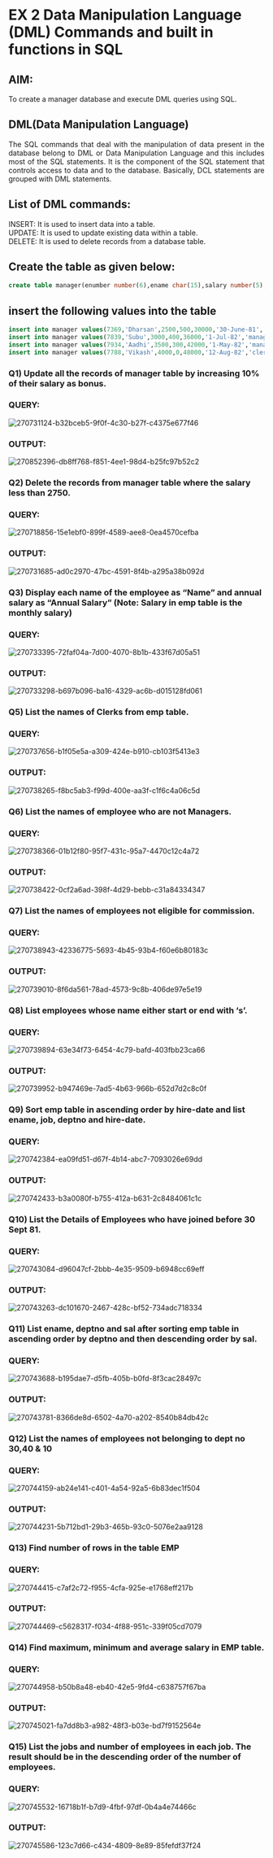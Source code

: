 # EX 2 Data Manipulation Language (DML) Commands and built in functions in SQL
## AIM:
To create a manager database and execute DML queries using SQL.


## DML(Data Manipulation Language)
<div align="justify">
The SQL commands that deal with the manipulation of data present in the database belong to DML or Data Manipulation Language and this includes most of the SQL statements. It is the component of the SQL statement that controls access to data and to the database. Basically, DCL statements are grouped with DML statements.
</div>

## List of DML commands: 
<div align="justify">
INSERT: It is used to insert data into a table.<br>
UPDATE: It is used to update existing data within a table.<br>
DELETE: It is used to delete records from a database table.<br>
</div>

## Create the table as given below:
```sql
create table manager(enumber number(6),ename char(15),salary number(5),commission number(4),annualsalary number(7),Hiredate date,designation char(10),deptno number(2),reporting char(10));
```
## insert the following values into the table
```sql
insert into manager values(7369,'Dharsan',2500,500,30000,'30-June-81','clerk',10,'John');
insert into manager values(7839,'Subu',3000,400,36000,'1-Jul-82','manager',null,'James');
insert into manager values(7934,'Aadhi',3500,300,42000,'1-May-82','manager',30,NULL);
insert into manager values(7788,'Vikash',4000,0,48000,'12-Aug-82','clerk',50,'Bond');
```

### Q1) Update all the records of manager table by increasing 10% of their salary as bonus.

### QUERY:
![270731124-b32bceb5-9f0f-4c30-b27f-c4375e677f46](https://github.com/Bmohamedathil/EX-2-Data-Manipulation-Language-DML-and-Data-Control-Language-DCL-Commands/assets/119560261/14a79bfe-23b6-4b73-8716-80b23bd6d3db)


### OUTPUT:
![270852396-db8ff768-f851-4ee1-98d4-b25fc97b52c2](https://github.com/Bmohamedathil/EX-2-Data-Manipulation-Language-DML-and-Data-Control-Language-DCL-Commands/assets/119560261/83bbaa8a-3e03-405f-a937-f4b214db8651)

### Q2) Delete the records from manager table where the salary less than 2750.


### QUERY:
![270718856-15e1ebf0-899f-4589-aee8-0ea4570cefba](https://github.com/Bmohamedathil/EX-2-Data-Manipulation-Language-DML-and-Data-Control-Language-DCL-Commands/assets/119560261/649fb680-7964-4461-afb1-ae5a6c55e281)


### OUTPUT:
![270731685-ad0c2970-47bc-4591-8f4b-a295a38b092d](https://github.com/Bmohamedathil/EX-2-Data-Manipulation-Language-DML-and-Data-Control-Language-DCL-Commands/assets/119560261/1322c1e8-9e7d-405f-a477-65763ffc8eb3)

### Q3) Display each name of the employee as “Name” and annual salary as “Annual Salary” (Note: Salary in emp table is the monthly salary)


### QUERY:
![270733395-72faf04a-7d00-4070-8b1b-433f67d05a51](https://github.com/Bmohamedathil/EX-2-Data-Manipulation-Language-DML-and-Data-Control-Language-DCL-Commands/assets/119560261/6e524765-0e0b-49da-8e33-f207a0179c57)


### OUTPUT:
![270733298-b697b096-ba16-4329-ac6b-d015128fd061](https://github.com/Bmohamedathil/EX-2-Data-Manipulation-Language-DML-and-Data-Control-Language-DCL-Commands/assets/119560261/ecb943cd-32e9-4123-816f-8980a8f93815)

### Q5)	List the names of Clerks from emp table.


### QUERY:
![270737656-b1f05e5a-a309-424e-b910-cb103f5413e3](https://github.com/Bmohamedathil/EX-2-Data-Manipulation-Language-DML-and-Data-Control-Language-DCL-Commands/assets/119560261/859a56f6-4f18-4ff0-b651-32086e19b126)


### OUTPUT:
![270738265-f8bc5ab3-f99d-400e-aa3f-c1f6c4a06c5d](https://github.com/Bmohamedathil/EX-2-Data-Manipulation-Language-DML-and-Data-Control-Language-DCL-Commands/assets/119560261/76136b69-472c-416e-85fc-3f4e163f4c28)


### Q6)	List the names of employee who are not Managers.


### QUERY:
![270738366-01b12f80-95f7-431c-95a7-4470c12c4a72](https://github.com/Bmohamedathil/EX-2-Data-Manipulation-Language-DML-and-Data-Control-Language-DCL-Commands/assets/119560261/94ac7f64-4760-4b76-a416-f453a28c2a45)


### OUTPUT:
![270738422-0cf2a6ad-398f-4d29-bebb-c31a84334347](https://github.com/Bmohamedathil/EX-2-Data-Manipulation-Language-DML-and-Data-Control-Language-DCL-Commands/assets/119560261/506ad7b0-afdf-4b47-9ddf-aaa1d0d445d1)


### Q7)	List the names of employees not eligible for commission.


### QUERY:
![270738943-42336775-5693-4b45-93b4-f60e6b80183c](https://github.com/Bmohamedathil/EX-2-Data-Manipulation-Language-DML-and-Data-Control-Language-DCL-Commands/assets/119560261/5c500c99-bbbb-4ceb-9d5c-a09ee8fe803d)


### OUTPUT:
![270739010-8f6da561-78ad-4573-9c8b-406de97e5e19](https://github.com/Bmohamedathil/EX-2-Data-Manipulation-Language-DML-and-Data-Control-Language-DCL-Commands/assets/119560261/9e5311ce-063b-49f1-9d75-256af2bc7802)


### Q8)	List employees whose name either start or end with ‘s’.


### QUERY:
![270739894-63e34f73-6454-4c79-bafd-403fbb23ca66](https://github.com/Bmohamedathil/EX-2-Data-Manipulation-Language-DML-and-Data-Control-Language-DCL-Commands/assets/119560261/339969ad-6e5c-4e37-8f70-d2a819c08b6a)


### OUTPUT:
![270739952-b947469e-7ad5-4b63-966b-652d7d2c8c0f](https://github.com/Bmohamedathil/EX-2-Data-Manipulation-Language-DML-and-Data-Control-Language-DCL-Commands/assets/119560261/c6c19f7a-106e-4170-a0dd-c187db971fff)


### Q9) Sort emp table in ascending order by hire-date and list ename, job, deptno and hire-date.


### QUERY:
![270742384-ea09fd51-d67f-4b14-abc7-7093026e69dd](https://github.com/Bmohamedathil/EX-2-Data-Manipulation-Language-DML-and-Data-Control-Language-DCL-Commands/assets/119560261/38d49099-9ad7-4232-8942-b1a23548ea99)


### OUTPUT:
![270742433-b3a0080f-b755-412a-b631-2c8484061c1c](https://github.com/Bmohamedathil/EX-2-Data-Manipulation-Language-DML-and-Data-Control-Language-DCL-Commands/assets/119560261/70dbcb84-6ad5-4a15-a28b-27f155e57c61)


### Q10) List the Details of Employees who have joined before 30 Sept 81.


### QUERY:
![270743084-d96047cf-2bbb-4e35-9509-b6948cc69eff](https://github.com/Bmohamedathil/EX-2-Data-Manipulation-Language-DML-and-Data-Control-Language-DCL-Commands/assets/119560261/1d785568-97d8-42f8-acff-6b174d283880)


### OUTPUT:
![270743263-dc101670-2467-428c-bf52-734adc718334](https://github.com/Bmohamedathil/EX-2-Data-Manipulation-Language-DML-and-Data-Control-Language-DCL-Commands/assets/119560261/27024589-e2d5-47b1-b02d-3a3053d91fd9)


### Q11)	List ename, deptno and sal after sorting emp table in ascending order by deptno and then descending order by sal.


### QUERY:
![270743688-b195dae7-d5fb-405b-b0fd-8f3cac28497c](https://github.com/Bmohamedathil/EX-2-Data-Manipulation-Language-DML-and-Data-Control-Language-DCL-Commands/assets/119560261/3cf54c5d-4091-4051-8470-2d30b2f4f6ba)


### OUTPUT:
![270743781-8366de8d-6502-4a70-a202-8540b84db42c](https://github.com/Bmohamedathil/EX-2-Data-Manipulation-Language-DML-and-Data-Control-Language-DCL-Commands/assets/119560261/1c94b970-4ec1-4f97-af17-2c2d745bc010)


### Q12) List the names of employees not belonging to dept no 30,40 & 10


### QUERY:
![270744159-ab24e141-c401-4a54-92a5-6b83dec1f504](https://github.com/Bmohamedathil/EX-2-Data-Manipulation-Language-DML-and-Data-Control-Language-DCL-Commands/assets/119560261/5eebff67-b0e8-45ce-b232-e8cad07d0c95)


### OUTPUT:
![270744231-5b712bd1-29b3-465b-93c0-5076e2aa9128](https://github.com/Bmohamedathil/EX-2-Data-Manipulation-Language-DML-and-Data-Control-Language-DCL-Commands/assets/119560261/e3a1e344-005b-42fd-9ce3-da88972b5beb)

### Q13) Find number of rows in the table EMP

### QUERY:
![270744415-c7af2c72-f955-4cfa-925e-e1768eff217b](https://github.com/Bmohamedathil/EX-2-Data-Manipulation-Language-DML-and-Data-Control-Language-DCL-Commands/assets/119560261/f5130cf1-96f0-4541-8ce1-6af9827913c5)


### OUTPUT:
![270744469-c5628317-f034-4f88-951c-339f05cd7079](https://github.com/Bmohamedathil/EX-2-Data-Manipulation-Language-DML-and-Data-Control-Language-DCL-Commands/assets/119560261/c20d5bdb-2c88-4d60-9843-2a57f1e1c99b)


### Q14) Find maximum, minimum and average salary in EMP table.

### QUERY:
![270744958-b50b8a48-eb40-42e5-9fd4-c638757f67ba](https://github.com/Bmohamedathil/EX-2-Data-Manipulation-Language-DML-and-Data-Control-Language-DCL-Commands/assets/119560261/c0467295-3e8d-481a-90e1-1e1de319b49a)


### OUTPUT:
![270745021-fa7dd8b3-a982-48f3-b03e-bd7f9152564e](https://github.com/Bmohamedathil/EX-2-Data-Manipulation-Language-DML-and-Data-Control-Language-DCL-Commands/assets/119560261/5de3c47b-ffb3-4d05-a90b-6337ec913a9b)


### Q15) List the jobs and number of employees in each job. The result should be in the descending order of the number of employees.

### QUERY:
![270745532-16718b1f-b7d9-4fbf-97df-0b4a4e74466c](https://github.com/Bmohamedathil/EX-2-Data-Manipulation-Language-DML-and-Data-Control-Language-DCL-Commands/assets/119560261/b1d27303-1c05-4f8e-bf16-50469b56b745)



### OUTPUT:
![270745586-123c7d66-c434-4809-8e89-85fefdf37f24](https://github.com/Bmohamedathil/EX-2-Data-Manipulation-Language-DML-and-Data-Control-Language-DCL-Commands/assets/119560261/4310d4e4-8054-4f15-aec7-30e64d24792d)
